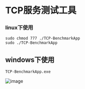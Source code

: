 # TCP服务测试工具
### linux下使用
```
sudo chmod 777 ./TCP-BenchmarkApp
sudo ./TCP-BenchmarkApp
```
## windows下使用
```
TCP-BenchmarkApp.exe
```

![image](https://user-images.githubusercontent.com/2564178/101354916-d69e8c80-38d0-11eb-8ee3-dcb71bf2e4e5.png)


